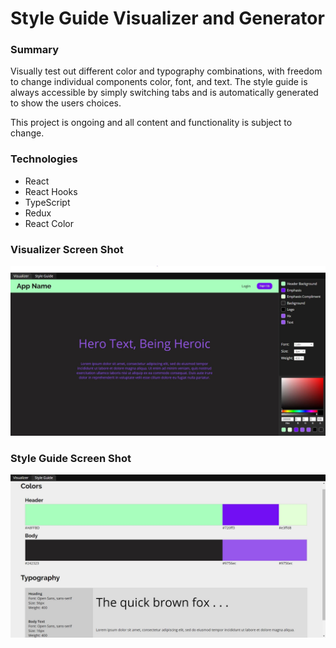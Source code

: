 # Style Guide Visualizer and Generator  

### Summary  

Visually test out different color and typography combinations, with freedom to change individual components color, font, and text. The style guide is always accessible by simply switching tabs and is automatically generated to show the users choices.

This project is ongoing and all content and functionality is subject to change.

### Technologies

* React
* React Hooks
* TypeScript
* Redux
* React Color

### Visualizer Screen Shot  
<img src="images/Visualizer_screen_shot.JPG" width="800" alt="Visualizer Screen Shot" />

### Style Guide Screen Shot  
<img src="images/StyleGuide_screen_shot.JPG" width="800" alt="Style Guide Screen Shot" />

